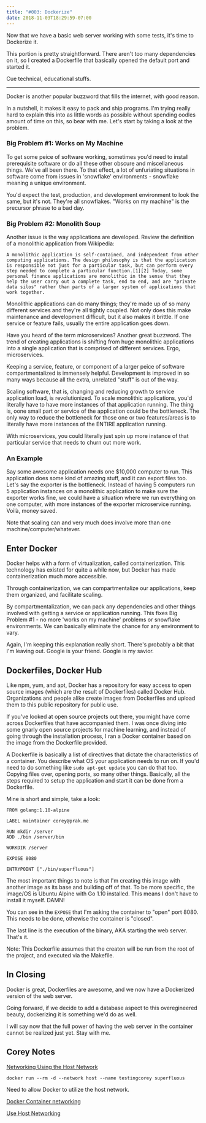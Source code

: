 ```yaml
---
title: "#003: Dockerize"
date: 2018-11-03T18:29:59-07:00
---
```


Now that we have a basic web server working with some tests, it's time to Dockerize it. 

This portion is pretty straightforward. There aren't too many dependencies on it, so I created a Dockerfile that basically opened the default port and started it. 

Cue technical, educational stuffs.

---

Docker is another popular buzzword that fills the internet, with good reason. 

In a nutshell, it makes it easy to pack and ship programs. I'm trying really hard to explain this into as little words as possible without spending oodles amount of time on this, so bear with me. Let's start by taking a look at the problem. 

### Big Problem #1: Works on My Machine

To get some peice of software working, sometimes you'd need to install prerequisite software or do all these other obscure and miscellaneous things. We've all been there. To that effect, a lot of unfuriating situations in software come from issues in 'snowflake' environments - snowflake meaning a unique environment. 

You'd expect the test, production, and development environment to look the same, but it's not. They're all snowflakes. "Works on my machine" is the precursor phrase to a bad day. 

### Big Problem #2: Monolith Soup

Another issue is the way applications are developed. Review the definition of a monolithic application from Wikipedia:

`A monolithic application is self-contained, and independent from other computing applications. The design philosophy is that the application is responsible not just for a particular task, but can perform every step needed to complete a particular function.[1][2] Today, some personal finance applications are monolithic in the sense that they help the user carry out a complete task, end to end, and are "private data silos" rather than parts of a larger system of applications that work together.`

Monolithic applications can do many things; they're made up of so many different services and they're all tightly coupled. Not only does this make maintenance and development difficult, but it also makes it brittle. If one service or feature fails, usually the entire application goes down. 

Have you heard of the term microservices? Another great buzzword. The trend of creating applications is shifting from huge monolithic applications into a single application that is comprised of different services. Ergo, microservices. 

Keeping a service, feature, or component of a larger peice of software compartmentalized is immensely helpful. Development is improved in so many ways because all the extra, unrelated "stuff" is out of the way.

Scaling software, that is, changing and reducing growth to service application load, is revolutionized. To scale monolithic applications, you'd literally have to have more instances of that application running. The thing is, oone small part or service of the application could be the bottleneck. The only way to reduce the bottleneck for those one or two features/areas is to literally have more instances of the ENTIRE application running. 

With microservices, you could literally just spin up more instance of that particular service that needs to churn out more work. 

### An Example

Say some awesome application needs one $10,000 computer to run. This application does some kind of amazing stuff, and it can export files too. Let's say the exporter is the bottleneck. Instead of having 5 computers run 5 application instances on a monolithic application to make sure the exporter works fine, we could have a situation where we run everything on one computer, with more instances of the exporter microservice running. Voilà, money saved. 

Note that scaling can and very much does involve more than one machine/computer/whatever.

## Enter Docker

Docker helps with a form of virtualization, called containerization. This technology has existed for quite a while now, but Docker has made containerization much more accessible. 

Through containerization, we can compartmentalize our applications, keep them organized, and facilitate scaling. 

By compartmentalization, we can pack any dependencies and other things involved with getting a service or application running. This fixes Big Problem #1 - no more 'works on my machine' problems or snowflake environments. We can basically eliminate the chance for any environment to vary. 

Again, I'm keeping this explanation really short. There's probably a bit that I'm leaving out. Google is your friend. Google is my savior.

## Dockerfiles, Docker Hub

Like npm, yum, and apt, Docker has a repository for easy access to open source images (which are the result of Dockerfiles) called Docker Hub. Organizations and people alike create images from Dockerfiles and upload them to this public repository for public use.

If you've looked at open source projects out there, you might have come across Dockerfiles that have accompanied them. I was once diving into some gnarly open source projects for machine learning, and instead of going through the installation process, I ran a Docker container based on the image from the Dockerfile provided.

A Dockerfile is basically a list of directives that dictate the characteristics of a container. You describe what OS your application needs to run on. If you'd need to do something like `sudo apt-get update` you can do that too. Copying files over, opening ports, so many other things. Basically, all the steps required to setup the application and start it can be done from a Dockerfile. 

Mine is short and simple, take a look:

```
FROM golang:1.10-alpine 

LABEL maintainer corey@prak.me 

RUN mkdir /server 
ADD ./bin /server/bin

WORKDIR /server 

EXPOSE 8080

ENTRYPOINT ["./bin/superfluous"]
```

The most important things to note is that I'm creating this image with another image as its base and building off of that. To be more specific, the image/OS is Ubuntu Alpine with Go 1.10 installed. This means I don't have to install it myself. DAMN!

You can see in the `EXPOSE` that I'm asking the container to "open" port 8080. This needs to be done, othewise the container is "closed".

The last line is the execution of the binary, AKA starting the web server. That's it. 

Note: This Dockerfile assumes that the creaton will be run from the root of the project, and executed via the Makefile.

## In Closing 

Docker is great, Dockerfiles are awesome, and we now have a Dockerized version of the web server.

Going forward, if we decide to add a database aspect to this overegineered beauty, dockerizing it is something we'd do as well. 

I will say now that the full power of having the web server in the container cannot be realized just yet. Stay with me.

## Corey Notes

[Networking Using the Host Network](https://docs.docker.com/network/network-tutorial-host/)
```
docker run --rm -d --network host --name testingcorey superfluous
```

Need to allow Docker to utilize the host network.

[Docker Container networking](https://docs.docker.com/v17.09/engine/userguide/networking/)

[Use Host Networking](https://docs.docker.com/v17.09/engine/userguide/networking/)